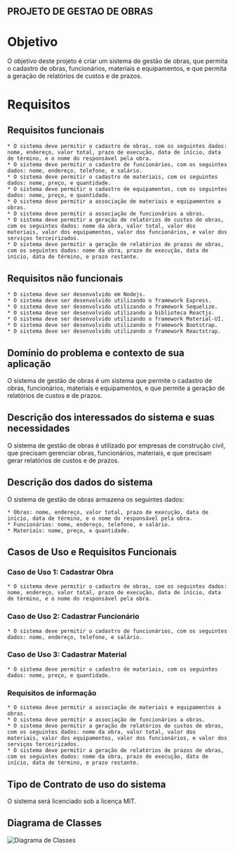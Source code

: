 ## PROJETO DE GESTAO DE OBRAS

# Objetivo

O objetivo deste projeto é criar um sistema de gestão de obras, que permita o cadastro de obras, funcionários, materiais e equipamentos, e que permita a geração de relatórios de custos e de prazos.

# Requisitos

## Requisitos funcionais

    * O sistema deve permitir o cadastro de obras, com os seguintes dados: nome, endereço, valor total, prazo de execução, data de início, data de término, e o nome do responsável pela obra.
    * O sistema deve permitir o cadastro de funcionários, com os seguintes dados: nome, endereço, telefone, e salário.
    * O sistema deve permitir o cadastro de materiais, com os seguintes dados: nome, preço, e quantidade.
    * O sistema deve permitir o cadastro de equipamentos, com os seguintes dados: nome, preço, e quantidade.
    * O sistema deve permitir a associação de materiais e equipamentos a obras.
    * O sistema deve permitir a associação de funcionários a obras.
    * O sistema deve permitir a geração de relatórios de custos de obras, com os seguintes dados: nome da obra, valor total, valor dos materiais, valor dos equipamentos, valor dos funcionários, e valor dos serviços terceirizados.
    * O sistema deve permitir a geração de relatórios de prazos de obras, com os seguintes dados: nome da obra, prazo de execução, data de início, data de término, e prazo restante.

## Requisitos não funcionais

    * O sistema deve ser desenvolvido em Nodejs.
    * O sistema deve ser desenvolvido utilizando o framework Express.
    * O sistema deve ser desenvolvido utilizando o framework Sequelize.
    * O sistema deve ser desenvolvido utilizando a biblioteca Reactjs.
    * O sistema deve ser desenvolvido utilizando o framework Material-UI.
    * O sistema deve ser desenvolvido utilizando o framework Bootstrap.
    * O sistema deve ser desenvolvido utilizando o framework Reactstrap.

## Domínio do problema e contexto de sua aplicação

O sistema de gestão de obras é um sistema que permite o cadastro de obras, funcionários, materiais e equipamentos, e que permite a geração de relatórios de custos e de prazos.

## Descrição dos interessados do sistema e suas necessidades

O sistema de gestão de obras é utilizado por empresas de construção civil, que precisam gerenciar obras, funcionários, materiais, e que precisam gerar relatórios de custos e de prazos.

## Descrição dos dados do sistema

O sistema de gestão de obras armazena os seguintes dados:

    * Obras: nome, endereço, valor total, prazo de execução, data de início, data de término, e o nome do responsável pela obra.
    * Funcionários: nome, endereço, telefone, e salário.
    * Materiais: nome, preço, e quantidade.

## Casos de Uso e Requisitos Funcionais

### Caso de Uso 1: Cadastrar Obra

    * O sistema deve permitir o cadastro de obras, com os seguintes dados: nome, endereço, valor total, prazo de execução, data de início, data de término, e o nome do responsável pela obra.

### Caso de Uso 2: Cadastrar Funcionário

    * O sistema deve permitir o cadastro de funcionários, com os seguintes dados: nome, endereço, telefone, e salário.

### Caso de Uso 3: Cadastrar Material

    * O sistema deve permitir o cadastro de materiais, com os seguintes dados: nome, preço, e quantidade.

### Requisitos de informação

    * O sistema deve permitir a associação de materiais e equipamentos a obras.
    * O sistema deve permitir a associação de funcionários a obras.
    * O sistema deve permitir a geração de relatórios de custos de obras, com os seguintes dados: nome da obra, valor total, valor dos materiais, valor dos equipamentos, valor dos funcionários, e valor dos serviços terceirizados.
    * O sistema deve permitir a geração de relatórios de prazos de obras, com os seguintes dados: nome da obra, prazo de execução, data de início, data de término, e prazo restante.

## Tipo de Contrato de uso do sistema

O sistema será licenciado sob a licença MIT.

## Diagrama de Classes

![Diagrama de Classes](https://i.imgur.com/0Z0Z7Zg.png)
